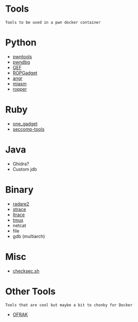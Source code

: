 # Tools
	Tools to be used in a pwn docker container
	
# Python
 * [pwntools](https://github.com/Gallopsled/pwntools)
 * [pwndbg](https://github.com/pwndbg/pwndbg)
 * [GEF](https://github.com/hugsy/gef)
 * [ROPGadget](https://github.com/JonathanSalwan/ROPgadget)
 * [angr](https://github.com/angr/angr)
 * [miasm](https://github.com/cea-sec/miasm)
 * [ropper](https://github.com/sashs/Ropper)

# Ruby
 * [one_gadget](https://github.com/david942j/one_gadget)
 * [seccomp-tools](https://github.com/david942j/seccomp-tools)

# Java 
 * Ghidra?
 * Custom jdb

# Binary
 * [radare2](https://github.com/radareorg/radare2)
 * [strace](https://github.com/strace/strace)
 * [ltrace](https://gitlab.com/cespedes/ltrace)
 * [tmux](https://github.com/tmux/tmux)
 * netcat
 * file
 * gdb (multiarch)

# Misc
 * [checksec.sh](https://github.com/slimm609/checksec.sh)


# Other Tools
	Tools that are cool but maybe a bit to chonky for Docker

 * [OFRAK](https://github.com/redballoonsecurity/ofrak)

